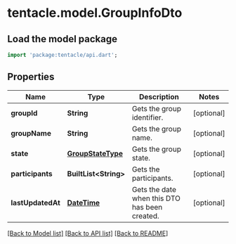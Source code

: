 # tentacle.model.GroupInfoDto

## Load the model package
```dart
import 'package:tentacle/api.dart';
```

## Properties
Name | Type | Description | Notes
------------ | ------------- | ------------- | -------------
**groupId** | **String** | Gets the group identifier. | [optional] 
**groupName** | **String** | Gets the group name. | [optional] 
**state** | [**GroupStateType**](GroupStateType.md) | Gets the group state. | [optional] 
**participants** | **BuiltList&lt;String&gt;** | Gets the participants. | [optional] 
**lastUpdatedAt** | [**DateTime**](DateTime.md) | Gets the date when this DTO has been created. | [optional] 

[[Back to Model list]](../README.md#documentation-for-models) [[Back to API list]](../README.md#documentation-for-api-endpoints) [[Back to README]](../README.md)


